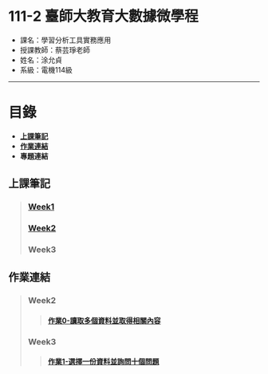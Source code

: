 # 111-2 臺師大教育大數據微學程
- 課名：學習分析工具實務應用
- 授課教師：蔡芸琤老師
- 姓名：涂允貞
- 系級：電機114級
***
# 目錄  

+ [**上課筆記**](https://github.com/yun0414/LAT/blob/main/README.md#%E4%B8%8A%E8%AA%B2%E7%AD%86%E8%A8%98)
+ [**作業連結**](https://github.com/yun0414/LAT/blob/main/README.md#%E4%BD%9C%E6%A5%AD%E9%80%A3%E7%B5%90)
+ **專題連結**

## 上課筆記
> ### [Week1](https://github.com/yun0414/LAT/blob/main/Week1/Week1%E4%B8%8A%E8%AA%B2%E7%AD%86%E8%A8%98.txt)
> ### [Week2](https://github.com/yun0414/LAT/blob/main/Week2/Week2%E4%B8%8A%E8%AA%B2%E7%AD%86%E8%A8%98.txt)
> ### Week3

## 作業連結
> ### Week2
>> #### [作業0-讀取多個資料並取得相關內容](https://github.com/yun0414/LAT/blob/main/FirstTest_week2.ipynb)
> ### Week3
>> #### [作業1-選擇一份資料並詢問十個問題](https://github.com/yun0414/LAT/blob/main/Week3/Hw1.ipynb)
>> 
